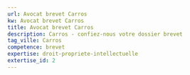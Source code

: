 ```yaml
---
url: Avocat brevet Carros
kw: Avocat brevet Carros
title: Avocat brevet Carros
description: Carros - confiez-nous votre dossier brevet
tag_ville: Carros
competence: brevet
expertise: droit-propriete-intellectuelle
extertise_id: 2
---
```


